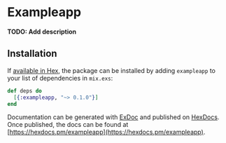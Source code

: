 # Exampleapp

**TODO: Add description**

## Installation

If [available in Hex](https://hex.pm/docs/publish), the package can be installed
by adding `exampleapp` to your list of dependencies in `mix.exs`:

```elixir
def deps do
  [{:exampleapp, "~> 0.1.0"}]
end
```

Documentation can be generated with [ExDoc](https://github.com/elixir-lang/ex_doc)
and published on [HexDocs](https://hexdocs.pm). Once published, the docs can
be found at [https://hexdocs.pm/exampleapp](https://hexdocs.pm/exampleapp).

